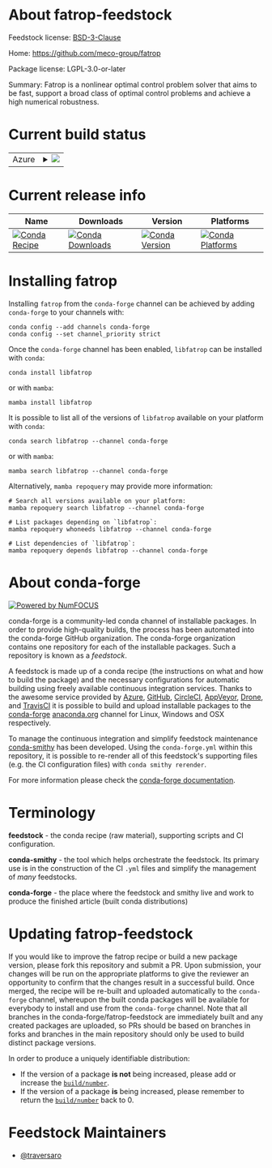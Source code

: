About fatrop-feedstock
======================

Feedstock license: [BSD-3-Clause](https://github.com/conda-forge/fatrop-feedstock/blob/main/LICENSE.txt)

Home: https://github.com/meco-group/fatrop

Package license: LGPL-3.0-or-later

Summary: Fatrop is a nonlinear optimal control problem solver that aims to be fast, support a broad class of optimal control problems and achieve a high numerical robustness.

Current build status
====================


<table>
    
  <tr>
    <td>Azure</td>
    <td>
      <details>
        <summary>
          <a href="https://dev.azure.com/conda-forge/feedstock-builds/_build/latest?definitionId=23111&branchName=main">
            <img src="https://dev.azure.com/conda-forge/feedstock-builds/_apis/build/status/fatrop-feedstock?branchName=main">
          </a>
        </summary>
        <table>
          <thead><tr><th>Variant</th><th>Status</th></tr></thead>
          <tbody><tr>
              <td>linux_64</td>
              <td>
                <a href="https://dev.azure.com/conda-forge/feedstock-builds/_build/latest?definitionId=23111&branchName=main">
                  <img src="https://dev.azure.com/conda-forge/feedstock-builds/_apis/build/status/fatrop-feedstock?branchName=main&jobName=linux&configuration=linux%20linux_64_" alt="variant">
                </a>
              </td>
            </tr><tr>
              <td>linux_aarch64</td>
              <td>
                <a href="https://dev.azure.com/conda-forge/feedstock-builds/_build/latest?definitionId=23111&branchName=main">
                  <img src="https://dev.azure.com/conda-forge/feedstock-builds/_apis/build/status/fatrop-feedstock?branchName=main&jobName=linux&configuration=linux%20linux_aarch64_" alt="variant">
                </a>
              </td>
            </tr><tr>
              <td>linux_ppc64le</td>
              <td>
                <a href="https://dev.azure.com/conda-forge/feedstock-builds/_build/latest?definitionId=23111&branchName=main">
                  <img src="https://dev.azure.com/conda-forge/feedstock-builds/_apis/build/status/fatrop-feedstock?branchName=main&jobName=linux&configuration=linux%20linux_ppc64le_" alt="variant">
                </a>
              </td>
            </tr>
          </tbody>
        </table>
      </details>
    </td>
  </tr>
</table>

Current release info
====================

| Name | Downloads | Version | Platforms |
| --- | --- | --- | --- |
| [![Conda Recipe](https://img.shields.io/badge/recipe-libfatrop-green.svg)](https://anaconda.org/conda-forge/libfatrop) | [![Conda Downloads](https://img.shields.io/conda/dn/conda-forge/libfatrop.svg)](https://anaconda.org/conda-forge/libfatrop) | [![Conda Version](https://img.shields.io/conda/vn/conda-forge/libfatrop.svg)](https://anaconda.org/conda-forge/libfatrop) | [![Conda Platforms](https://img.shields.io/conda/pn/conda-forge/libfatrop.svg)](https://anaconda.org/conda-forge/libfatrop) |

Installing fatrop
=================

Installing `fatrop` from the `conda-forge` channel can be achieved by adding `conda-forge` to your channels with:

```
conda config --add channels conda-forge
conda config --set channel_priority strict
```

Once the `conda-forge` channel has been enabled, `libfatrop` can be installed with `conda`:

```
conda install libfatrop
```

or with `mamba`:

```
mamba install libfatrop
```

It is possible to list all of the versions of `libfatrop` available on your platform with `conda`:

```
conda search libfatrop --channel conda-forge
```

or with `mamba`:

```
mamba search libfatrop --channel conda-forge
```

Alternatively, `mamba repoquery` may provide more information:

```
# Search all versions available on your platform:
mamba repoquery search libfatrop --channel conda-forge

# List packages depending on `libfatrop`:
mamba repoquery whoneeds libfatrop --channel conda-forge

# List dependencies of `libfatrop`:
mamba repoquery depends libfatrop --channel conda-forge
```


About conda-forge
=================

[![Powered by
NumFOCUS](https://img.shields.io/badge/powered%20by-NumFOCUS-orange.svg?style=flat&colorA=E1523D&colorB=007D8A)](https://numfocus.org)

conda-forge is a community-led conda channel of installable packages.
In order to provide high-quality builds, the process has been automated into the
conda-forge GitHub organization. The conda-forge organization contains one repository
for each of the installable packages. Such a repository is known as a *feedstock*.

A feedstock is made up of a conda recipe (the instructions on what and how to build
the package) and the necessary configurations for automatic building using freely
available continuous integration services. Thanks to the awesome service provided by
[Azure](https://azure.microsoft.com/en-us/services/devops/), [GitHub](https://github.com/),
[CircleCI](https://circleci.com/), [AppVeyor](https://www.appveyor.com/),
[Drone](https://cloud.drone.io/welcome), and [TravisCI](https://travis-ci.com/)
it is possible to build and upload installable packages to the
[conda-forge](https://anaconda.org/conda-forge) [anaconda.org](https://anaconda.org/)
channel for Linux, Windows and OSX respectively.

To manage the continuous integration and simplify feedstock maintenance
[conda-smithy](https://github.com/conda-forge/conda-smithy) has been developed.
Using the ``conda-forge.yml`` within this repository, it is possible to re-render all of
this feedstock's supporting files (e.g. the CI configuration files) with ``conda smithy rerender``.

For more information please check the [conda-forge documentation](https://conda-forge.org/docs/).

Terminology
===========

**feedstock** - the conda recipe (raw material), supporting scripts and CI configuration.

**conda-smithy** - the tool which helps orchestrate the feedstock.
                   Its primary use is in the construction of the CI ``.yml`` files
                   and simplify the management of *many* feedstocks.

**conda-forge** - the place where the feedstock and smithy live and work to
                  produce the finished article (built conda distributions)


Updating fatrop-feedstock
=========================

If you would like to improve the fatrop recipe or build a new
package version, please fork this repository and submit a PR. Upon submission,
your changes will be run on the appropriate platforms to give the reviewer an
opportunity to confirm that the changes result in a successful build. Once
merged, the recipe will be re-built and uploaded automatically to the
`conda-forge` channel, whereupon the built conda packages will be available for
everybody to install and use from the `conda-forge` channel.
Note that all branches in the conda-forge/fatrop-feedstock are
immediately built and any created packages are uploaded, so PRs should be based
on branches in forks and branches in the main repository should only be used to
build distinct package versions.

In order to produce a uniquely identifiable distribution:
 * If the version of a package **is not** being increased, please add or increase
   the [``build/number``](https://docs.conda.io/projects/conda-build/en/latest/resources/define-metadata.html#build-number-and-string).
 * If the version of a package **is** being increased, please remember to return
   the [``build/number``](https://docs.conda.io/projects/conda-build/en/latest/resources/define-metadata.html#build-number-and-string)
   back to 0.

Feedstock Maintainers
=====================

* [@traversaro](https://github.com/traversaro/)

